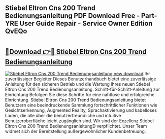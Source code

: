 ## Stiebel Eltron Cns 200 Trend Bedienungsanleitung PDF Download Free - Part-YRE User Guide Repair - Service Owner Edition QvEQo

# <h2><a href="http://df2z2b8.blite.top/?on=Stiebel+Eltron+Cns+200+Trend+Bedienungsanleitung">🔗Download 👉🔴 Stiebel Eltron Cns 200 Trend Bedienungsanleitung</a></h2>

[![Stiebel Eltron Cns 200 Trend Bedienungsanleitung new download](https://i.imgur.com/lujVjoI.png)](http://df2z2b8.blite.top/?on=Stiebel+Eltron+Cns+200+Trend+Bedienungsanleitung)
Ihr zuverlässiger Begleiter Dieses Benutzerhandbuch bietet eine zuverlässige Anleitung für den sicheren Betrieb und die Wartung Ihres neuen Stiebel Eltron Cns 200 Trend Bedienungsanleitung. Schritt-für-Schritt-Anleitung zur Einrichtung Befolgen Sie diese Schritte für eine nahtlose und erfolgreiche Einrichtung. Stiebel Eltron Cns 200 Trend Bedienungsanleitung bietet Benutzern eine beeindruckende Sammlung fortschrittlicher Funktionen wie Gesichtserkennung, Augmented Reality, Sprachaktivierung und kabelloses Laden, die alle über die benutzerfreundliche und intuitive Benutzeroberfläche leicht zugänglich sind. Wir sind der Exzellenz Stiebel Eltron Cns 200 Trend BedienungsanleitungD verpflichtet. Unser Team widmet sich der Bereitstellung außergewöhnlicher Kundenbetreuung.
